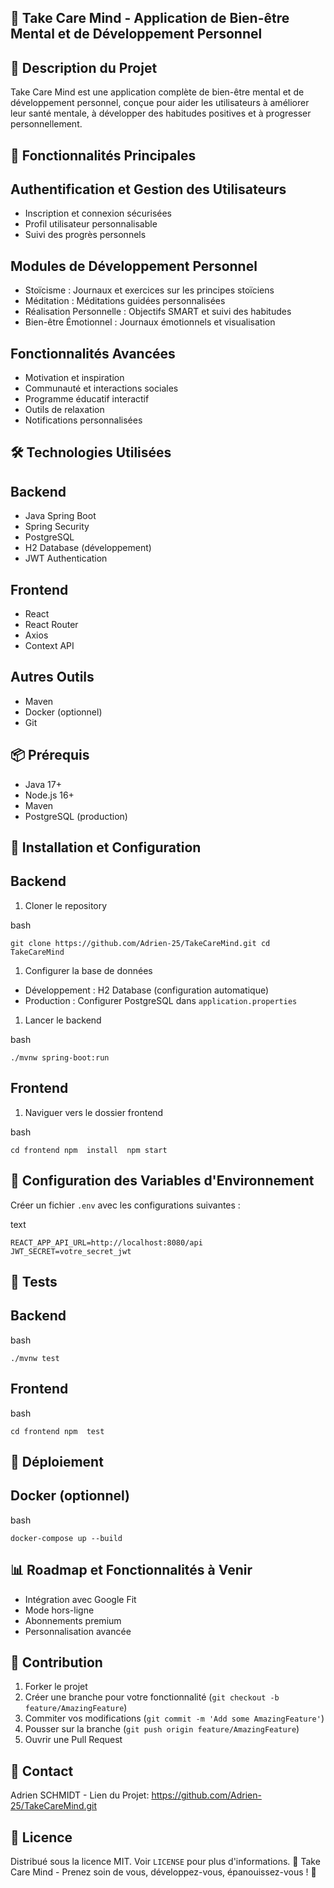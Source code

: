 🌿 Take Care Mind - Application de Bien-être Mental et de Développement Personnel
---------------------------------------------------------------------------------

🚀 Description du Projet
------------------------

Take Care Mind est une application complète de bien-être mental et de développement personnel, conçue pour aider les utilisateurs à améliorer leur santé mentale, à développer des habitudes positives et à progresser personnellement.

🌟 Fonctionnalités Principales
------------------------------

Authentification et Gestion des Utilisateurs
--------------------------------------------

-   Inscription et connexion sécurisées
-   Profil utilisateur personnalisable
-   Suivi des progrès personnels

Modules de Développement Personnel
----------------------------------

-   Stoïcisme : Journaux et exercices sur les principes stoïciens
-   Méditation : Méditations guidées personnalisées
-   Réalisation Personnelle : Objectifs SMART et suivi des habitudes
-   Bien-être Émotionnel : Journaux émotionnels et visualisation

Fonctionnalités Avancées
------------------------

-   Motivation et inspiration
-   Communauté et interactions sociales
-   Programme éducatif interactif
-   Outils de relaxation
-   Notifications personnalisées

🛠️ Technologies Utilisées
--------------------------

Backend
-------

-   Java Spring Boot
-   Spring Security
-   PostgreSQL
-   H2 Database (développement)
-   JWT Authentication

Frontend
--------

-   React
-   React Router
-   Axios
-   Context API

Autres Outils
-------------

-   Maven
-   Docker (optionnel)
-   Git

📦 Prérequis
------------

-   Java 17+
-   Node.js 16+
-   Maven
-   PostgreSQL (production)

🚀 Installation et Configuration
--------------------------------

Backend
-------

1.  Cloner le repository

bash

`git clone https://github.com/Adrien-25/TakeCareMind.git cd TakeCareMind `

1.  Configurer la base de données

-   Développement : H2 Database (configuration automatique)
-   Production : Configurer PostgreSQL dans `application.properties`

1.  Lancer le backend

bash

`./mvnw spring-boot:run `

Frontend
--------

1.  Naviguer vers le dossier frontend

bash

`cd frontend npm  install  npm start `

🔐 Configuration des Variables d'Environnement
----------------------------------------------

Créer un fichier `.env` avec les configurations suivantes :

text

`REACT_APP_API_URL=http://localhost:8080/api JWT_SECRET=votre_secret_jwt `

🧪 Tests
--------

Backend
-------

bash

`./mvnw test  `

Frontend
--------

bash

`cd frontend npm  test  `

🚢 Déploiement
--------------

Docker (optionnel)
------------------

bash

`docker-compose up --build `

📊 Roadmap et Fonctionnalités à Venir
-------------------------------------

-   Intégration avec Google Fit
-   Mode hors-ligne
-   Abonnements premium
-   Personnalisation avancée

🤝 Contribution
---------------

1.  Forker le projet
2.  Créer une branche pour votre fonctionnalité (`git checkout -b feature/AmazingFeature`)
3.  Commiter vos modifications (`git commit -m 'Add some AmazingFeature'`)
4.  Pousser sur la branche (`git push origin feature/AmazingFeature`)
5.  Ouvrir une Pull Request

📧 Contact
----------

Adrien SCHMIDT - Lien du Projet: <https://github.com/Adrien-25/TakeCareMind.git>

📄 Licence
----------

Distribué sous la licence MIT. Voir `LICENSE` pour plus d'informations. 🌈 Take Care Mind - Prenez soin de vous, développez-vous, épanouissez-vous ! 🌈